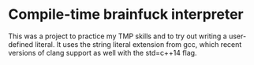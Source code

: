 # Compile-time brainfuck interpreter

This was a project to practice my TMP skills and to try out writing a user-defined literal.
It uses the string literal extension from gcc, which recent versions of clang support as well with the std=c++14 flag.

